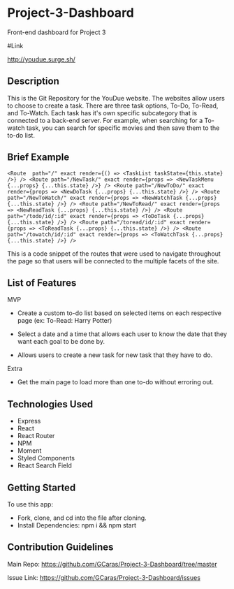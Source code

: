 # Project-3-Dashboard
Front-end dashboard for Project 3

#Link

http://youdue.surge.sh/

## Description
This is the Git Repository for the YouDue website. The websites allow users to choose to create a task. There are three task options, To-Do, To-Read, and To-Watch. Each task has it's own specific subcategory that is connected to a back-end server. For example, when searching for a To-watch task, you can search for specific movies and then save them to the to-do list. 


## Brief Example

``<Route 
            path="/"
            exact
            render={() => <TaskList taskState={this.state} />}
          />
          <Route
            path="/NewTask/"
            exact
            render={props => <NewTaskMenu {...props} {...this.state} />}
          />
          <Route
            path="/NewToDo/"
            exact
            render={props => <NewDoTask {...props} {...this.state} />}
          />
          <Route
            path="/NewToWatch/"
            exact
            render={props => <NewWatchTask {...props} {...this.state} />}
          />
          <Route
            path="/NewToRead/"
            exact
            render={props => <NewReadTask {...props} {...this.state} />}
          />
          <Route
            path="/todo/id/:id"
            exact
            render={props => <ToDoTask {...props} {...this.state} />}
          />
          <Route
            path="/toread/id/:id"
            exact
            render={props => <ToReadTask {...props} {...this.state} />}
          />
          <Route
            path="/towatch/id/:id"
            exact
            render={props => <ToWatchTask {...props} {...this.state} />}
          />
    ``

This is a code snippet of the routes that were used to navigate throughout the page so that users will be connected to the multiple facets of the site.


## List of Features

MVP

- Create a custom to-do list based on selected items on each respective page (ex: To-Read: Harry Potter)

- Select a date and a time that allows each user to know the date that they want each goal to be done by.

- Allows users to create a new task for new task that they have to do. 

Extra

- Get the main page to load more than one to-do without erroring out.




## Technologies Used

- Express
- React 
- React Router 
- NPM 
- Moment
- Styled Components
- React Search Field

## Getting Started

To use this app:
- Fork, clone, and cd into the file after cloning. 
- Install Dependencies: npm i && npm start

## Contribution Guidelines

Main Repo: https://github.com/GCaras/Project-3-Dashboard/tree/master

Issue Link: https://github.com/GCaras/Project-3-Dashboard/issues
